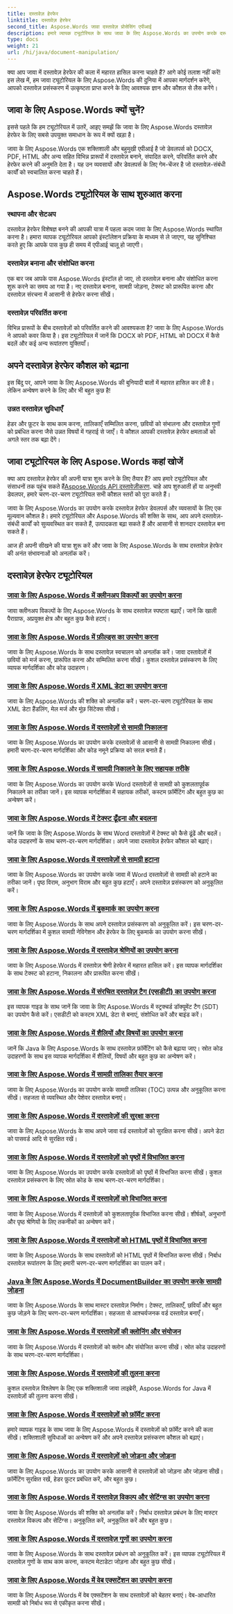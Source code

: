 ```yaml
---
title: दस्तावेज़ हेरफेर
linktitle: दस्तावेज़ हेरफेर
second_title: Aspose.Words जावा दस्तावेज़ प्रोसेसिंग एपीआई
description: हमारे व्यापक ट्यूटोरियल के साथ जावा के लिए Aspose.Words का उपयोग करके दस्तावेज़ों में कुशलतापूर्वक हेरफेर करना सीखें। आज ही अपने जावा दस्तावेज़ प्रसंस्करण कौशल को बढ़ावा दें!
type: docs
weight: 21
url: /hi/java/document-manipulation/
---
```



क्या आप जावा में दस्तावेज़ हेरफेर की कला में महारत हासिल करना चाहते हैं? आगे कोई तलाश नहीं करें! इस लेख में, हम जावा ट्यूटोरियल के लिए Aspose.Words की दुनिया में आपका मार्गदर्शन करेंगे, आपको दस्तावेज़ प्रसंस्करण में उत्कृष्टता प्राप्त करने के लिए आवश्यक ज्ञान और कौशल से लैस करेंगे।

## जावा के लिए Aspose.Words क्यों चुनें?

इससे पहले कि हम ट्यूटोरियल में उतरें, आइए समझें कि जावा के लिए Aspose.Words दस्तावेज़ हेरफेर के लिए सबसे उपयुक्त समाधान के रूप में क्यों खड़ा है।

जावा के लिए Aspose.Words एक शक्तिशाली और बहुमुखी एपीआई है जो डेवलपर्स को DOCX, PDF, HTML और अन्य सहित विभिन्न प्रारूपों में दस्तावेज़ बनाने, संपादित करने, परिवर्तित करने और हेरफेर करने की अनुमति देता है। यह उन व्यवसायों और डेवलपर्स के लिए गेम-चेंजर है जो दस्तावेज़-संबंधी कार्यों को स्वचालित करना चाहते हैं।

## Aspose.Words ट्यूटोरियल के साथ शुरुआत करना

### स्थापना और सेटअप

दस्तावेज़ हेरफेर विशेषज्ञ बनने की आपकी यात्रा में पहला कदम जावा के लिए Aspose.Words स्थापित करना है। हमारा व्यापक ट्यूटोरियल आपको इंस्टॉलेशन प्रक्रिया के माध्यम से ले जाएगा, यह सुनिश्चित करते हुए कि आपके पास कुछ ही समय में एपीआई चालू हो जाएगी।

### दस्तावेज़ बनाना और संशोधित करना

एक बार जब आपके पास Aspose.Words इंस्टॉल हो जाए, तो दस्तावेज़ बनाना और संशोधित करना शुरू करने का समय आ गया है। नए दस्तावेज़ बनाना, सामग्री जोड़ना, टेक्स्ट को प्रारूपित करना और दस्तावेज़ संरचना में आसानी से हेरफेर करना सीखें।

### दस्तावेज़ परिवर्तित करना

विभिन्न प्रारूपों के बीच दस्तावेज़ों को परिवर्तित करने की आवश्यकता है? जावा के लिए Aspose.Words ने आपको कवर किया है। इस ट्यूटोरियल में जानें कि DOCX को PDF, HTML को DOCX में कैसे बदलें और कई अन्य रूपांतरण युक्तियाँ।

## अपने दस्तावेज़ हेरफेर कौशल को बढ़ाना

इस बिंदु पर, आपने जावा के लिए Aspose.Words की बुनियादी बातों में महारत हासिल कर ली है। लेकिन अन्वेषण करने के लिए और भी बहुत कुछ है! 

### उन्नत दस्तावेज़ सुविधाएँ

हेडर और फ़ूटर के साथ काम करना, तालिकाएँ सम्मिलित करना, छवियों को संभालना और दस्तावेज़ गुणों को प्रबंधित करना जैसे उन्नत विषयों में गहराई से जाएँ। ये कौशल आपकी दस्तावेज़ हेरफेर क्षमताओं को अगले स्तर तक बढ़ा देंगे।

## जावा ट्यूटोरियल के लिए Aspose.Words कहां खोजें

 क्या आप दस्तावेज़ हेरफेर की अपनी यात्रा शुरू करने के लिए तैयार हैं? आप हमारे ट्यूटोरियल और संसाधनों तक पहुंच सकते हैं[Aspose.Words API दस्तावेज़ीकरण](https://reference.aspose.com/words/java/). चाहे आप शुरुआती हों या अनुभवी डेवलपर, हमारे चरण-दर-चरण ट्यूटोरियल सभी कौशल स्तरों को पूरा करते हैं।

जावा के लिए Aspose.Words का उपयोग करके दस्तावेज़ हेरफेर डेवलपर्स और व्यवसायों के लिए एक मूल्यवान कौशल है। हमारे ट्यूटोरियल और Aspose.Words की शक्ति के साथ, आप अपने दस्तावेज़-संबंधी कार्यों को सुव्यवस्थित कर सकते हैं, उत्पादकता बढ़ा सकते हैं और आसानी से शानदार दस्तावेज़ बना सकते हैं।

आज ही अपनी सीखने की यात्रा शुरू करें और जावा के लिए Aspose.Words के साथ दस्तावेज़ हेरफेर की अनंत संभावनाओं को अनलॉक करें।

## दस्तावेज़ हेरफेर ट्यूटोरियल
### [जावा के लिए Aspose.Words में क्लीनअप विकल्पों का उपयोग करना](./using-cleanup-options/)
जावा क्लीनअप विकल्पों के लिए Aspose.Words के साथ दस्तावेज़ स्पष्टता बढ़ाएँ। जानें कि खाली पैराग्राफ, अप्रयुक्त क्षेत्र और बहुत कुछ कैसे हटाएं।
### [जावा के लिए Aspose.Words में फ़ील्ड्स का उपयोग करना](./using-fields/)
जावा के लिए Aspose.Words के साथ दस्तावेज़ स्वचालन को अनलॉक करें। जावा दस्तावेज़ों में छवियों को मर्ज करना, प्रारूपित करना और सम्मिलित करना सीखें। कुशल दस्तावेज़ प्रसंस्करण के लिए व्यापक मार्गदर्शिका और कोड उदाहरण।
### [जावा के लिए Aspose.Words में XML डेटा का उपयोग करना](./using-xml-data/)
जावा के लिए Aspose.Words की शक्ति को अनलॉक करें। चरण-दर-चरण ट्यूटोरियल के साथ XML डेटा हैंडलिंग, मेल मर्ज और मूंछ सिंटेक्स सीखें।
### [जावा के लिए Aspose.Words में दस्तावेज़ों से सामग्री निकालना](./extracting-content-from-documents/)
जावा के लिए Aspose.Words का उपयोग करके दस्तावेज़ों से आसानी से सामग्री निकालना सीखें। हमारी चरण-दर-चरण मार्गदर्शिका और कोड नमूने प्रक्रिया को सरल बनाते हैं।
### [जावा के लिए Aspose.Words में सामग्री निकालने के लिए सहायक तरीके](./helper-methods-for-extracting-content/)
जावा के लिए Aspose.Words का उपयोग करके Word दस्तावेज़ों से सामग्री को कुशलतापूर्वक निकालने का तरीका जानें। इस व्यापक मार्गदर्शिका में सहायक तरीकों, कस्टम फ़ॉर्मेटिंग और बहुत कुछ का अन्वेषण करें।
### [जावा के लिए Aspose.Words में टेक्स्ट ढूँढना और बदलना](./finding-and-replacing-text/)
जानें कि जावा के लिए Aspose.Words के साथ Word दस्तावेज़ों में टेक्स्ट को कैसे ढूंढें और बदलें। कोड उदाहरणों के साथ चरण-दर-चरण मार्गदर्शिका। अपने जावा दस्तावेज़ हेरफेर कौशल को बढ़ाएं।
### [जावा के लिए Aspose.Words में दस्तावेज़ों से सामग्री हटाना](./removing-content-from-documents/)
जावा के लिए Aspose.Words का उपयोग करके जावा में Word दस्तावेज़ों से सामग्री को हटाने का तरीका जानें। पृष्ठ विराम, अनुभाग विराम और बहुत कुछ हटाएँ। अपने दस्तावेज़ प्रसंस्करण को अनुकूलित करें।
### [जावा के लिए Aspose.Words में बुकमार्क का उपयोग करना](./using-bookmarks/)
जावा के लिए Aspose.Words के साथ अपने दस्तावेज़ प्रसंस्करण को अनुकूलित करें। इस चरण-दर-चरण मार्गदर्शिका में कुशल सामग्री नेविगेशन और हेरफेर के लिए बुकमार्क का उपयोग करना सीखें।
### [जावा के लिए Aspose.Words में दस्तावेज़ श्रेणियों का उपयोग करना](./using-document-ranges/)
जावा के लिए Aspose.Words में दस्तावेज़ श्रेणी हेरफेर में महारत हासिल करें। इस व्यापक मार्गदर्शिका के साथ टेक्स्ट को हटाना, निकालना और प्रारूपित करना सीखें।
### [जावा के लिए Aspose.Words में संरचित दस्तावेज़ टैग (एसडीटी) का उपयोग करना](./using-structured-document-tags/)
इस व्यापक गाइड के साथ जानें कि जावा के लिए Aspose.Words में स्ट्रक्चर्ड डॉक्यूमेंट टैग (SDT) का उपयोग कैसे करें। एसडीटी को कस्टम XML डेटा से बनाएं, संशोधित करें और बाइंड करें।
### [जावा के लिए Aspose.Words में शैलियों और विषयों का उपयोग करना](./using-styles-and-themes/)
जानें कि Java के लिए Aspose.Words के साथ दस्तावेज़ फ़ॉर्मेटिंग को कैसे बढ़ाया जाए। स्रोत कोड उदाहरणों के साथ इस व्यापक मार्गदर्शिका में शैलियों, विषयों और बहुत कुछ का अन्वेषण करें।
### [जावा के लिए Aspose.Words में सामग्री तालिका तैयार करना](./generating-table-of-contents/)
जावा के लिए Aspose.Words का उपयोग करके सामग्री तालिका (TOC) उत्पन्न और अनुकूलित करना सीखें। सहजता से व्यवस्थित और पेशेवर दस्तावेज़ बनाएं।
### [जावा के लिए Aspose.Words में दस्तावेज़ों की सुरक्षा करना](./protecting-documents/)
जावा के लिए Aspose.Words के साथ अपने जावा वर्ड दस्तावेज़ों को सुरक्षित करना सीखें। अपने डेटा को पासवर्ड आदि से सुरक्षित रखें।
### [जावा के लिए Aspose.Words में दस्तावेज़ों को पृष्ठों में विभाजित करना](./splitting-documents-into-pages/)
जावा के लिए Aspose.Words का उपयोग करके दस्तावेज़ों को पृष्ठों में विभाजित करना सीखें। कुशल दस्तावेज़ प्रसंस्करण के लिए स्रोत कोड के साथ चरण-दर-चरण मार्गदर्शिका।
### [जावा के लिए Aspose.Words में दस्तावेज़ों को विभाजित करना](./splitting-documents/)
जावा के लिए Aspose.Words में दस्तावेज़ों को कुशलतापूर्वक विभाजित करना सीखें। शीर्षकों, अनुभागों और पृष्ठ श्रेणियों के लिए तकनीकों का अन्वेषण करें।
### [जावा के लिए Aspose.Words में दस्तावेज़ों को HTML पृष्ठों में विभाजित करना](./splitting-documents-into-html-pages/)
जावा के लिए Aspose.Words के साथ दस्तावेज़ों को HTML पृष्ठों में विभाजित करना सीखें। निर्बाध दस्तावेज़ रूपांतरण के लिए हमारी चरण-दर-चरण मार्गदर्शिका का पालन करें।
### [Java के लिए Aspose.Words में DocumentBuilder का उपयोग करके सामग्री जोड़ना](./adding-content-using-documentbuilder/)
जावा के लिए Aspose.Words के साथ मास्टर दस्तावेज़ निर्माण। टेक्स्ट, तालिकाएँ, छवियाँ और बहुत कुछ जोड़ने के लिए चरण-दर-चरण मार्गदर्शिका। सहजता से आश्चर्यजनक वर्ड दस्तावेज़ बनाएँ।
### [जावा के लिए Aspose.Words में दस्तावेज़ों की क्लोनिंग और संयोजन](./cloning-and-combining-documents/)
जावा के लिए Aspose.Words में दस्तावेज़ों को क्लोन और संयोजित करना सीखें। स्रोत कोड उदाहरणों के साथ चरण-दर-चरण मार्गदर्शिका।
### [जावा के लिए Aspose.Words में दस्तावेज़ों की तुलना करना](./comparing-documents/)
कुशल दस्तावेज़ विश्लेषण के लिए एक शक्तिशाली जावा लाइब्रेरी, Aspose.Words for Java में दस्तावेज़ों की तुलना करना सीखें। 
### [जावा के लिए Aspose.Words में दस्तावेज़ों को फ़ॉर्मेट करना](./formatting-documents/)
हमारे व्यापक गाइड के साथ जावा के लिए Aspose.Words में दस्तावेज़ों को फ़ॉर्मेट करने की कला सीखें। शक्तिशाली सुविधाओं का अन्वेषण करें और अपने दस्तावेज़ प्रसंस्करण कौशल को बढ़ाएं।
### [जावा के लिए Aspose.Words में दस्तावेज़ों को जोड़ना और जोड़ना](./joining-and-appending-documents/)
जावा के लिए Aspose.Words का उपयोग करके आसानी से दस्तावेज़ों को जोड़ना और जोड़ना सीखें। फ़ॉर्मेटिंग सुरक्षित रखें, हेडर फ़ुटर प्रबंधित करें, और बहुत कुछ।
### [जावा के लिए Aspose.Words में दस्तावेज़ विकल्प और सेटिंग्स का उपयोग करना](./using-document-options-and-settings/)
जावा के लिए Aspose.Words की शक्ति को अनलॉक करें। निर्बाध दस्तावेज़ प्रबंधन के लिए मास्टर दस्तावेज़ विकल्प और सेटिंग्स। अनुकूलित करें, अनुकूलित करें और बहुत कुछ।
### [जावा के लिए Aspose.Words में दस्तावेज़ गुणों का उपयोग करना](./using-document-properties/)
जावा के लिए Aspose.Words के साथ दस्तावेज़ प्रबंधन को अनुकूलित करें। इस व्यापक ट्यूटोरियल में दस्तावेज़ गुणों के साथ काम करना, कस्टम मेटाडेटा जोड़ना और बहुत कुछ सीखें।
### [जावा के लिए Aspose.Words में वेब एक्सटेंशन का उपयोग करना](./using-web-extensions/)
जावा के लिए Aspose.Words में वेब एक्सटेंशन के साथ दस्तावेज़ों को बेहतर बनाएं। वेब-आधारित सामग्री को निर्बाध रूप से एकीकृत करना सीखें। 